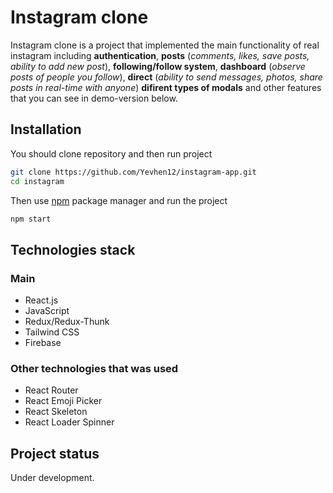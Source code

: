 # Instagram clone

Instagram clone is a project that implemented the main functionality of real instagram including **authentication**, **posts** (*comments, likes, save posts, ability to add new post*), **following/follow system**,  **dashboard** (*observe posts of people you follow*), **direct** (*ability to send messages, photos, share posts in real-time with anyone*) **difirent types of modals** and other features that you can see in demo-version below.
 

## Installation

You should clone repository and then run project

```bash
git clone https://github.com/Yevhen12/instagram-app.git
cd instagram
```
Then use [npm](https://docs.npmjs.com/) package manager and run the project

```bash
npm start
```

## Technologies stack

### Main
* React.js
* JavaScript
* Redux/Redux-Thunk
* Tailwind CSS
* Firebase
### Other technologies that was used
* React Router
* React Emoji Picker
* React Skeleton
* React Loader Spinner



## Project status
Under development.

